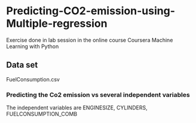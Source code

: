 # Predicting-CO2-emission-using-Multiple-regression
Exercise done in lab session in the online course Coursera Machine Learning with Python

## Data set
FuelConsumption.csv

### Predicting the Co2 emission vs several independent variables
The independent variables are ENGINESIZE, CYLINDERS, FUELCONSUMPTION_COMB
